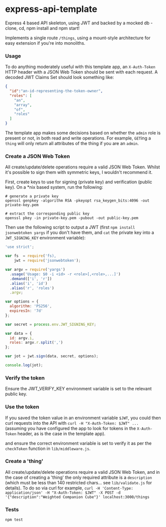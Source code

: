 # express-api-template

Express 4 based API skeleton, using JWT and backed by a mocked db - clone, cd, npm install and npm start!

Implements a single route `/things`, using a mount-style architecture for easy extension if you're into monoliths.

### Usage

To do anything moderately useful with this template app, an `X-Auth-Token` HTTP header with a JSON Web Token should be sent with each request. A decoded JWT Claims Set should look something like:

```json
{
  "id":"an-id-representing-the-token-owner",
  "roles": [
    "an",
    "array",
    "of",
    "roles"
  ]
}
```

The template app makes some decisions based on whether the `admin` role is present or not, in both read and write operations. For example, `GET`ing a `thing` will only return all attributes of the thing if you are an `admin`.

### Create a JSON Web Token

All create/update/delete operations require a valid JSON Web Token. Whilst it's possible to sign them with symmetric keys, I wouldn't recommend it.

First, create keys to use for signing (private key) and verification (public key). On a *nix based system, run the following:

```shell
# generate a private key
openssl genpkey -algorithm RSA -pkeyopt rsa_keygen_bits:4096 -out private-key.pem

# extract the corresponding public key
openssl pkey -in private-key.pem -pubout -out public-key.pem
```

Then use the following script to output a JWT (first `npm install jsonwebtoken yargs` if you don't have them, and `cat` the private key into a `JWT_SIGNING_KEY` environment variable):

```javascript
'use strict';

var fs  = require('fs),
    jwt = require('jsonwebtoken');

var argv = require('yargs')
  .usage('Usage: $0 -i <id> -r <role>[,<role>,...]')
  .demand(['i', 'r'])
  .alias('i', 'id')
  .alias('r', 'roles')
  .argv;

var options = {
  algorithm: 'PS256',
  expiresIn: '7d'
};

var secret = process.env.JWT_SIGNING_KEY;

var data = {
  id: argv.i,
  roles: argv.r.split(',')
};

var jot = jwt.sign(data, secret, options);

console.log(jot);

```

### Verify the token
Ensure the JWT_VERIFY_KEY environment variable is set to the relevant public key.

### Use the token
If you saved the token value in an environment variable `$JWT`, you could then curl requests into the API with `curl -H "X-Auth-Token: $JWT" ... ` (assuming you have configured the app to look for tokens in the `X-Auth-Token` header, as is the case in the template app).


and ensure the correct environment variable is set to verify it as per the `checkToken` function in `lib/middleware.js`.

### Create a 'thing'

All create/update/delete operations require a valid JSON Web Token, and in the case of creating a 'thing' the only required attribute is a `description` (which must be less than 140 restricted chars... see `lib/validate.js` for details). To do so via curl for example, `curl -H 'Content-Type: application/json' -H "X-Auth-Token: $JWT" -X POST -d '{"description":"Weighted Companion Cube"}' localhost:3000/things`

### Tests

`npm test`
